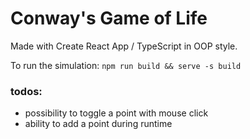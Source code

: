 # Conway's Game of Life

Made with Create React App / TypeScript in OOP style.

To run the simulation:
`npm run build && serve -s build`

### todos:

- possibility to toggle a point with mouse click
- ability to add a point during runtime
